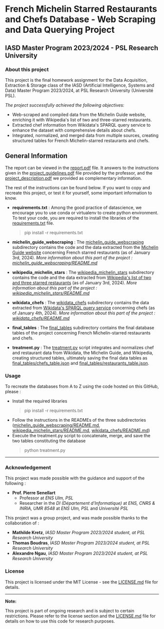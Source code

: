 # French Michelin Starred Restaurants and Chefs Database - Web Scraping and Data Querying Project

## IASD Master Program 2023/2024 - PSL Research University

### About this project

This project is the final homework assignment for the Data Acquisition, Extraction & Storage class of the IASD (Artificial Intelligence, Systems and Data) Master Program 2023/2024, at PSL Research University (Université PSL).

*The project successfully achieved the following objectives:*
- Web-scraped and compiled data from the Michelin Guide website, enriching it with Wikipedia's list of two and three-starred restaurants. 
- Extracted chef information from Wikidata's SPARQL query service to enhance the dataset with comprehensive details about chefs. 
- Integrated, normalized, and merged data from multiple sources, creating structured tables for French Michelin-starred restaurants and chefs.

## General Information

The report can be viewed in the [report.pdf](report.pdf) file. It answers to the instructions given in the [project_guidelines.pdf](project_guidelines.pdf) file provided by the professor, and the [project_description.pdf](project_description.pdf) we provided as complementary information.

The rest of the instructions can be found below. If you want to copy and recreate this project, or test it for yourself, some important information to know.

- **requirements.txt** :
Among the good practice of datascience, we encourage you to use conda or virtualenv to create python environment. 
To test your code, you are required to install the libraries of the [requirements.txt](requirements.txt) file.  
  > pip install -r requirements.txt

- **michelin_guide_webscraping** :
The [michelin_guide_webscraping](michelin_guide_webscraping) subdirectory contains the code and the data extracted from the [Michelin Guide website](https://guide.michelin.com/fr/fr) concerning French starred restaurants (as of January 3rd, 2024).
*More information about this part of the project : [michelin_guide_webscraping/README.md](michelin_guide_webscraping/README.md)*

- **wikipedia_michelin_stars** :
The [wikipedia_michelin_stars](wikipedia_michelin_stars) subdirectory contains the code and the data extracted from [Wikipedia's list of two and three starred restaurants](https://fr.wikipedia.org/wiki/Liste_des_restaurants_deux_et_trois_étoiles_du_Guide_Michelin) (as of January 3rd, 2024).
*More information about this part of the project : [wikipedia_michelin_stars/README.md](wikipedia_michelin_stars/README.md)*

- **wikidata_chefs** :
The [wikidata_chefs](wikidata_chefs) subdirectory contains the data extracted from [Wikidata's SPARQL query service](https://query.wikidata.org) concerning chefs (as of January 4th, 2024).
*More information about this part of the project : [wikidata_chefs/README.md](wikidata_chefs/README.md)*

- **final_tables** :
The [final_tables](final_tables) subdirectory contains the final database tables of the project concerning French Michelin-starred restaurants and chefs.

- **treatment.py** :
The [treatment.py](treatment.py) script integrates and normalizes chef and restaurant data from Wikidata, the Michelin Guide, and Wikipedia, creating structured tables, ultimately saving the final data tables as [final_tables/chefs_table.json](final_tables/chefs_table.json) and [final_tables/restaurants_table.json](final_tables/restaurants_table.json).

### Usage

To recreate the databases from A to Z using the code hosted on this GitHub, please :
- Install the required libraries
  > pip install -r requirements.txt
- Follow the instructions in the READMEs of the three subdirectories ([michelin_guide_webscraping/README.md](michelin_guide_webscraping/README.md), [wikipedia_michelin_stars/README.md](wikipedia_michelin_stars/README.md), [wikidata_chefs/README.md](wikidata_chefs/README.md))
- Execute the treatment.py script to concatenate, merge, and save the two tables constituting the database
  > python treatment.py

---

### Acknowledgement

This project was made possible with the guidance and support of the following :

- **Prof. Pierre Senellart**
  - Professor at *ENS Ulm, PSL*
  - Researcher in the *DI (Département d'Informatique)* at *ENS, CNRS & INRIA, UMR 8548* at *ENS Ulm, PSL* and *Université PSL*
 
This project was a group project, and was made possible thanks to the collaboration of :

- **Mathilde Kretz**, *IASD Master Program 2023/2024 student, at PSL Research University*
- **Thomas Boudras**, *IASD Master Program 2023/2024 student, at PSL Research University*
- **Alexandre Ngau**, *IASD Master Program 2023/2024 student, at PSL Research University*

### License

This project is licensed under the MIT License - see the [LICENSE.md](LICENSE.md) file for details.

---

**Note:**

This project is part of ongoing research and is subject to certain restrictions. Please refer to the license section and the [LICENSE.md](LICENSE.md) file for details on how to use this code for research purposes.
